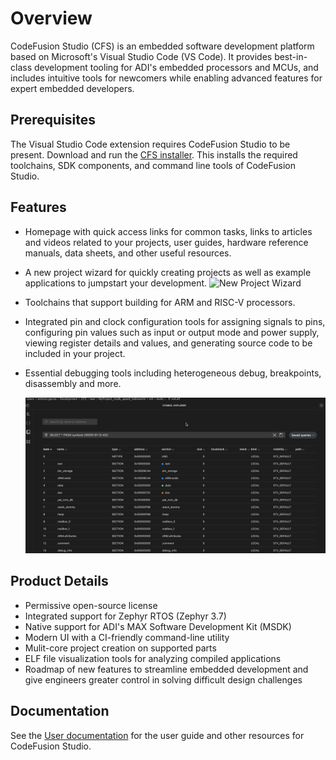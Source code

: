 # Overview

CodeFusion Studio (CFS) is an embedded software development platform based on Microsoft's Visual Studio Code (VS Code). It provides best-in-class development tooling for ADI's embedded processors and MCUs, and includes intuitive tools for newcomers while enabling advanced features for expert embedded developers.

## Prerequisites

The Visual Studio Code extension requires CodeFusion Studio to be present. Download and run the [CFS installer](https://developer.analog.com/docs/codefusion-studio/1.0.0/user-guide/installation/install-cfs/). This installs the required toolchains, SDK components, and command line tools of CodeFusion Studio.

## Features

- Homepage with quick access links for common tasks, links to articles and videos related to your projects, user guides, hardware reference manuals, data sheets, and other useful resources.
- A new project wizard for quickly creating projects as well as example applications to jumpstart your development.
    ![New Project Wizard](./gifs/ide-newproject.gif)

- Toolchains that support building for ARM and RISC-V processors.
- Integrated pin and clock configuration tools for assigning signals to pins, configuring pin values such as input or output mode and power supply, viewing register details and values, and generating source code to be included in your project.
- Essential debugging tools including heterogeneous debug, breakpoints, disassembly and more.

    ![ELF symbol explorer](./gifs/elf-symbolexplorer.gif)

## Product Details

- Permissive open-source license
- Integrated support for Zephyr RTOS (Zephyr 3.7)
- Native support for ADI's MAX Software Development Kit (MSDK)
- Modern UI with a CI-friendly command-line utility
- Mulit-core project creation on supported parts
- ELF file visualization tools for analyzing compiled applications
- Roadmap of new features to streamline embedded development and give engineers greater control in solving difficult design challenges

## Documentation

See the [User documentation](https://developer.analog.com/docs/codefusion-studio/1.0.0/) for the user guide and other resources for CodeFusion Studio.
